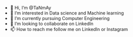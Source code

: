 - 👋 Hi, I’m @TaNmAy
- 👀 I’m interested in Data science and Machine learning
- 🌱 I’m currently pursuing Computer Engineering
- 💞️ I’m looking to collaborate on LinkedIn
- 📫 How to reach me follow me on LinkedIn or Instagram

<!---
TAMMY1942/TAMMY1942 is a ✨ special ✨ repository because its `README.md` (this file) appears on your GitHub profile.
You can click the Preview link to take a look at your changes.
--->
